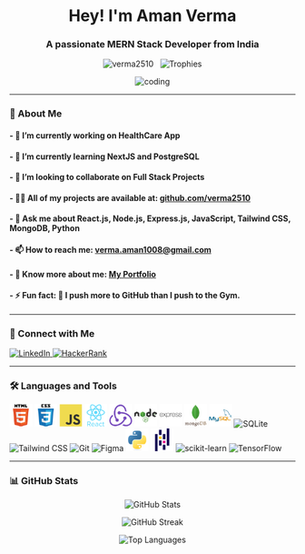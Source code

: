 <h1 align="center">Hey! I'm Aman Verma</h1>
<h3 align="center">A passionate MERN Stack Developer from India</h3>

<p align="center">
  <img src="https://komarev.com/ghpvc/?username=verma2510&label=Profile%20views&color=0e75b6&style=flat" alt="verma2510" />
  &nbsp;
  <img src="https://github-profile-trophy.vercel.app/?username=verma2510&theme=flat&margin-w=15&margin-h=15" alt="Trophies" />
</p>

<p align="center">
  <img src="https://media4.giphy.com/media/78XCFBGOlS6keY1Bil/200w.gif?cid=6c09b952mx5fnyj7hq7ppxf31pxw7ls70tt2drtvsxikcrl1&ep=v1_gifs_search&rid=200w.gif&ct=g" alt="coding" width="150"/>
</p>

---

### 🚀 About Me
#### - 🔭 I’m currently working on **HealthCare App**
#### - 🌱 I’m currently learning **NextJS and PostgreSQL**
#### - 👯 I’m looking to collaborate on **Full Stack Projects**
#### - 👨‍💻 All of my projects are available at: [github.com/verma2510](https://github.com/verma2510)
#### - 💬 Ask me about **React.js, Node.js, Express.js, JavaScript, Tailwind CSS, MongoDB, Python**
#### - 📫 How to reach me: **verma.aman1008@gmail.com**
#### - 📄 Know more about me: [My Portfolio](https://aman-verma-portfolio.netlify.app/)
#### - ⚡ Fun fact: **🐙 I push more to GitHub than I push to the Gym.**
---

### 🤝 Connect with Me

<p align="left">
  <a href="https://linkedin.com/in/aman-verma-96802622b" target="_blank">
    <img src="https://raw.githubusercontent.com/rahuldkjain/github-profile-readme-generator/master/src/images/icons/Social/linked-in-alt.svg" alt="LinkedIn" width="40" />
  </a>
  <a href="https://www.hackerrank.com/2020_aman_verma" target="_blank">
    <img src="https://raw.githubusercontent.com/rahuldkjain/github-profile-readme-generator/master/src/images/icons/Social/hackerrank.svg" alt="HackerRank" width="40" />
  </a>
</p>

---

### 🛠️ Languages and Tools

<p align="left" style="flex-wrap: wrap;">
  <img src="https://raw.githubusercontent.com/devicons/devicon/master/icons/html5/html5-original-wordmark.svg" alt="HTML5" width="40" />
  <img src="https://raw.githubusercontent.com/devicons/devicon/master/icons/css3/css3-original-wordmark.svg" alt="CSS3" width="40" />
  <img src="https://raw.githubusercontent.com/devicons/devicon/master/icons/javascript/javascript-original.svg" alt="JavaScript" width="40" />
  <img src="https://raw.githubusercontent.com/devicons/devicon/master/icons/react/react-original-wordmark.svg" alt="React" width="40" />
  <img src="https://raw.githubusercontent.com/devicons/devicon/master/icons/redux/redux-original.svg" alt="Redux" width="40" />
  <img src="https://raw.githubusercontent.com/devicons/devicon/master/icons/nodejs/nodejs-original-wordmark.svg" alt="Node.js" width="40" />
  <img src="https://raw.githubusercontent.com/devicons/devicon/master/icons/express/express-original-wordmark.svg" alt="Express.js" width="40" />
  <img src="https://raw.githubusercontent.com/devicons/devicon/master/icons/mongodb/mongodb-original-wordmark.svg" alt="MongoDB" width="40" />
  <img src="https://raw.githubusercontent.com/devicons/devicon/master/icons/mysql/mysql-original-wordmark.svg" alt="MySQL" width="40" />
  <img src="https://www.vectorlogo.zone/logos/sqlite/sqlite-icon.svg" alt="SQLite" width="40" />
  <img src="https://www.vectorlogo.zone/logos/tailwindcss/tailwindcss-icon.svg" alt="Tailwind CSS" width="40" />
  <img src="https://www.vectorlogo.zone/logos/git-scm/git-scm-icon.svg" alt="Git" width="40" />
  <img src="https://www.vectorlogo.zone/logos/figma/figma-icon.svg" alt="Figma" width="40" />
  <img src="https://raw.githubusercontent.com/devicons/devicon/master/icons/python/python-original.svg" alt="Python" width="40" />
  <img src="https://raw.githubusercontent.com/devicons/devicon/master/icons/pandas/pandas-original.svg" alt="Pandas" width="40" />
  <img src="https://upload.wikimedia.org/wikipedia/commons/0/05/Scikit_learn_logo_small.svg" alt="scikit-learn" width="40" />
  <img src="https://www.vectorlogo.zone/logos/tensorflow/tensorflow-icon.svg" alt="TensorFlow" width="40" />
</p>

---

### 📊 GitHub Stats

<p align="center">
  <img src="https://github-readme-stats.vercel.app/api?username=verma2510&show_icons=true&locale=en" alt="GitHub Stats" />
</p>

<p align="center">
  <img src="https://github-readme-streak-stats.herokuapp.com/?user=verma2510" alt="GitHub Streak" />
</p>

<p align="center">
  <img src="https://github-readme-stats.vercel.app/api/top-langs?username=verma2510&show_icons=true&locale=en&layout=compact" alt="Top Languages" />
</p>
